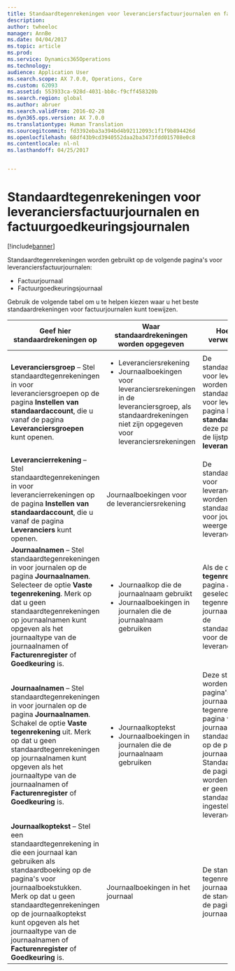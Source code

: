 ```yaml
---
title: Standaardtegenrekeningen voor leveranciersfactuurjournalen en factuurgoedkeuringsjournalen
description: 
author: twheeloc
manager: AnnBe
ms.date: 04/04/2017
ms.topic: article
ms.prod: 
ms.service: Dynamics365Operations
ms.technology: 
audience: Application User
ms.search.scope: AX 7.0.0, Operations, Core
ms.custom: 62093
ms.assetid: 553933ca-928d-4031-bb8c-f9cff458320b
ms.search.region: global
ms.author: abruer
ms.search.validFrom: 2016-02-28
ms.dyn365.ops.version: AX 7.0.0
ms.translationtype: Human Translation
ms.sourcegitcommit: fd3392eba3a394bd4b92112093c1f1f9b894426d
ms.openlocfilehash: 68df43b9cd3940552daa2ba3473fdd015708e0c8
ms.contentlocale: nl-nl
ms.lasthandoff: 04/25/2017


---
```


# <a name="default-offset-accounts-for-vendor-invoice-journals-and-invoice-approval-journals"></a>Standaardtegenrekeningen voor leveranciersfactuurjournalen en factuurgoedkeuringsjournalen

[!include[banner](../includes/banner.md)]




Standaardtegenrekeningen worden gebruikt op de volgende pagina's voor leveranciersfactuurjournalen:

-   Factuurjournaal
-   Factuurgoedkeuringsjournaal

Gebruik de volgende tabel om u te helpen kiezen waar u het beste standaardrekeningen voor factuurjournalen kunt toewijzen.

<table>
<colgroup>
<col width="25%" />
<col width="25%" />
<col width="25%" />
<col width="25%" />
</colgroup>
<thead>
<tr class="header">
<th>Geef hier standaardrekeningen op</th>
<th>Waar standaardrekeningen worden opgegeven</th>
<th>Hoe deze optie de verwerking beïnvloedt</th>
<th>Wanneer u deze optie moet gebruiken</th>
</tr>
</thead>
<tbody>
<tr class="odd">
<td><strong>Leveranciersgroep</strong> – Stel standaardtegenrekeningen in voor leveranciersgroepen op de pagina <strong>Instellen van standaardaccount</strong>, die u vanaf de pagina <strong>Leveranciersgroepen</strong> kunt openen.</td>
<td><ul>
<li>Leveranciersrekening</li>
<li>Journaalboekingen voor leveranciersrekeningen in de leveranciersgroep, als standaardrekeningen niet zijn opgegeven voor leveranciersrekeningen</li>
</ul></td>
<td>De standaardtegenrekeningen voor leveranciersgroepen worden weergegeven als standaardtegenrekeningen voor leveranciers op de pagina <strong>Instellen van standaardaccount</strong>. U kunt deze pagina openen vanaf de lijstpagina <strong>Alle leveranciers</strong>.</td>
<td>Gebruik deze optie als u normaal gesproken betaalt voor dezelfde typen artikelen van dezelfde leveranciersgroepen.</td>
</tr>
<tr class="even">
<td><strong>Leverancierrekening</strong> – Stel standaardtegenrekeningen in voor leverancierrekeningen op de pagina <strong>Instellen van standaardaccount</strong>, die u vanaf de pagina <strong>Leveranciers</strong> kunt openen.</td>
<td>Journaalboekingen voor de leveranciersrekening</td>
<td>De standaardtegenrekeningen voor leveranciersrekeningen worden als standaardtegenrekeningen voor journaalboekingen weergegeven voor de leveranciersrekening.</td>
<td>Gebruik deze optie als u normaal gesproken betaalt voor dezelfde typen artikelen van dezelfde leveranciers.</td>
</tr>
<tr class="odd">
<td><strong>Journaalnamen</strong> – Stel standaardtegenrekeningen in voor journalen op de pagina <strong>Journaalnamen</strong>. Selecteer de optie <strong>Vaste tegenrekening</strong>. Merk op dat u geen standaardtegenrekeningen op journaalnamen kunt opgeven als het journaaltype van de journaalnamen of <strong>Facturenregister</strong> of <strong>Goedkeuring</strong> is.</td>
<td><ul>
<li>Journaalkop die de journaalnaam gebruikt</li>
<li>Journaalboekingen in journalen die de journaalnaam gebruiken</li>
</ul></td>
<td>Als de optie <strong>Vaste tegenrekening</strong> op de pagina <strong>Journaalnamen</strong> is geselecteerd, krijgt de tegenrekening van de journaalnaam voorrang op de standaardtegenrekening voor de leverancier of leveranciersgroep.</td>
<td>Gebruik deze optie om journalen in te stellen voor specifieke kosten en uitgaven die aan specifieke rekeningen worden aangerekend, ongeacht wie de leverancier of leveranciersgroep is waarvan de leverancier deel uitmaakt.</td>
</tr>
<tr class="even">
<td><strong>Journaalnamen</strong> – Stel standaardtegenrekeningen in voor journalen op de pagina <strong>Journaalnamen</strong>. Schakel de optie <strong>Vaste tegenrekening</strong> uit. Merk op dat u geen standaardtegenrekeningen op journaalnamen kunt opgeven als het journaaltype van de journaalnamen of <strong>Facturenregister</strong> of <strong>Goedkeuring</strong> is.</td>
<td><ul>
<li>Journaalkoptekst</li>
<li>Journaalboekingen in journalen die de journaalnaam gebruiken</li>
</ul></td>
<td>Deze standaardboekingen worden gebruikt op pagina's voor journaalkopteksten, en de tegenrekening op de pagina voor de journaalkoptekst wordt als standaardboeking gebruikt op de pagina's voor journaalboekstukken. Standaardrekeningen op de pagina <strong>Journaalnamen </strong>worden alleen gebruikt als er geen standaardrekeningen zijn ingesteld voor de leveranciersrekening.</td>
<td>Gebruik deze optie om standaardrekeningen in te stellen die worden gebruikt wanneer geen standaard tegenrekening voor de leverancier is toegewezen.</td>
</tr>
<tr class="odd">
<td><strong>Journaalkoptekst</strong> – Stel een standaardtegenrekening in die een journaal kan gebruiken als standaardboeking op de pagina's voor journaalboekstukken. Merk op dat u geen standaardtegenrekeningen op de journaalkoptekst kunt opgeven als het journaaltype van de journaalnamen of <strong>Facturenregister</strong> of <strong>Goedkeuring</strong> is.</td>
<td>Journaalboekingen in het journaal</td>
<td>De standaard tegenrekening voor een journaal wordt gebruikt als de standaardboeking op de pagina's voor journaalboekstukken.</td>
<td>Gebruik deze optie om het invoeren van gegevens te versnellen als de meeste boekingen in een journaal dezelfde tegenrekening hebben.</td>
</tr>
</tbody>
</table>






